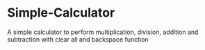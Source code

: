 # Simple-Calculator
A simple calculator to perform multiplication, division, addition and subtraction with clear all and backspace function
